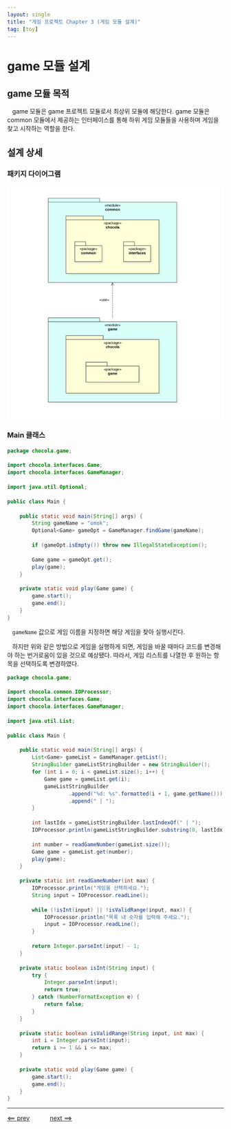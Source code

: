 ```yaml
---
layout: single
title: "게임 프로젝트 Chapter 3 (게임 모듈 설계)"
tag: [toy]
---
```


# game 모듈 설계

## game 모듈 목적

&nbsp;&nbsp; game 모듈은 game 프로젝트 모듈로서 최상위 모듈에 해당한다.
game 모듈은 common 모듈에서 제공하는 인터페이스를 통해 하위 게임 모듈들을 사용하며 게임을 찾고 시작하는 역할을 한다.

## 설계 상세

### 패키지 다이어그램

![game-module-package-diagram](../../../images/toy/game/game-module-package-diagram.png)

### Main 클래스

```java
package chocola.game;

import chocola.interfaces.Game;
import chocola.interfaces.GameManager;

import java.util.Optional;

public class Main {

    public static void main(String[] args) {
        String gameName = "omok";
        Optional<Game> gameOpt = GameManager.findGame(gameName);

        if (gameOpt.isEmpty()) throw new IllegalStateException();

        Game game = gameOpt.get();
        play(game);
    }

    private static void play(Game game) {
        game.start();
        game.end();
    }
}
```

&nbsp;&nbsp; `gameName` 값으로 게임 이름을 지정하면 해당 게임을 찾아 실행시킨다.

&nbsp;&nbsp; 하지만 위와 같은 방법으로 게임을 실행하게 되면, 게임을 바꿀 때마다 코드를 변경해야 하는 번거로움이 있을 것으로 예상됐다.
따라서, 게임 리스트를 나열한 후 원하는 항목을 선택하도록 변경하였다.

```java
package chocola.game;

import chocola.common.IOProcessor;
import chocola.interfaces.Game;
import chocola.interfaces.GameManager;

import java.util.List;

public class Main {

    public static void main(String[] args) {
        List<Game> gameList = GameManager.getList();
        StringBuilder gameListStringBuilder = new StringBuilder();
        for (int i = 0; i < gameList.size(); i++) {
            Game game = gameList.get(i);
            gameListStringBuilder
                    .append("%d: %s".formatted(i + 1, game.getName()))
                    .append(" | ");
        }

        int lastIdx = gameListStringBuilder.lastIndexOf(" | ");
        IOProcessor.println(gameListStringBuilder.substring(0, lastIdx));

        int number = readGameNumber(gameList.size());
        Game game = gameList.get(number);
        play(game);
    }

    private static int readGameNumber(int max) {
        IOProcessor.println("게임을 선택하세요.");
        String input = IOProcessor.readLine();

        while (!isInt(input) || !isValidRange(input, max)) {
            IOProcessor.println("목록 내 숫자를 입력해 주세요.");
            input = IOProcessor.readLine();
        }

        return Integer.parseInt(input) - 1;
    }

    private static boolean isInt(String input) {
        try {
            Integer.parseInt(input);
            return true;
        } catch (NumberFormatException e) {
            return false;
        }
    }

    private static boolean isValidRange(String input, int max) {
        int i = Integer.parseInt(input);
        return i >= 1 && i <= max;
    }

    private static void play(Game game) {
        game.start();
        game.end();
    }
}
```

___
[<== prev](/game-02) &nbsp;&nbsp;&nbsp;&nbsp;&nbsp;&nbsp;&nbsp;&nbsp;&nbsp;&nbsp; [next ==>](/game-04)
